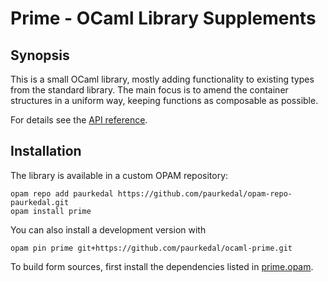 # Prime - OCaml Library Supplements

## Synopsis

This is a small OCaml library, mostly adding functionality to existing types
from the standard library.  The main focus is to amend the container
structures in a uniform way, keeping functions as composable as possible.

For details see the [API reference](http://paurkedal.github.io/ocaml-prime/).

## Installation

The library is available in a custom OPAM repository:

    opam repo add paurkedal https://github.com/paurkedal/opam-repo-paurkedal.git
    opam install prime

You can also install a development version with

    opam pin prime git+https://github.com/paurkedal/ocaml-prime.git

To build form sources, first install the dependencies listed in
[prime.opam](prime.opam).

